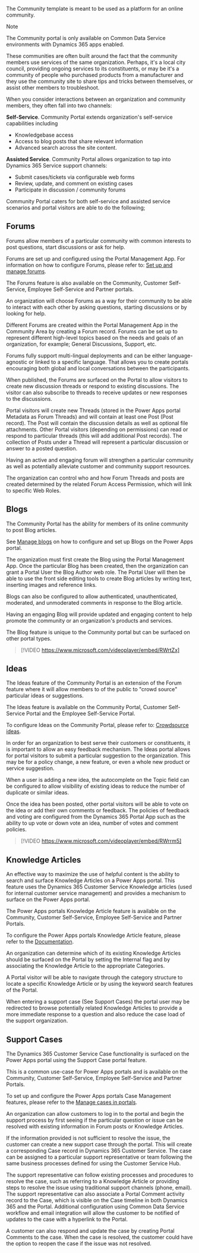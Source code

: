 The Community template is meant to be used as a platform for an online community. 

> [!NOTE]
> The Community portal is only available on Common Data Service environments with Dynamics 365 apps enabled.

These communities are often built around the fact that the community members use services of the same organization. Perhaps, it's a local city council, providing ongoing services to its constituents, or may be it's a community of people who purchased products from a manufacturer and they use the community site to share tips and tricks between themselves, or assist other members to troubleshoot.

When you consider interactions between an organization and community members, they often fall into two channels: 

**Self-Service**. Community Portal extends organization's self-service capabilities including

* Knowledgebase access
* Access to blog posts that share relevant information
* Advanced search across the site content.

**Assisted Service**. Community Portal allows organization to tap into Dynamics 365 Service support channels: 

* Submit cases/tickets via configurable web forms
* Review, update, and comment on existing cases
* Participate in discussion / community forums

Community Portal caters for both self-service and assisted service scenarios and portal visitors are able to do the following;

## Forums

Forums allow members of a particular community with common interests to post questions, start discussions or ask for help.  

Forums are set up and configured using the Portal Management App.  For information on how to configure Forums, please refer to: [Set up and manage forums](https://docs.microsoft.com/dynamics365/customer-engagement/portals/setup-manage-forums).

The Forums feature is also available on the Community, Customer Self-Service, Employee Self-Service and Partner portals.

An organization will choose Forums as a way for their community to be able to interact with each other by asking questions, starting discussions or by looking for help.

Different Forums are created within the Portal Management App in the Community Area by creating a Forum record.  Forums can be set up to represent different high-level topics based on the needs and goals of an organization, for example;  General Discussions, Support, etc.

Forums fully support multi-lingual deployments and can be either language-agnostic or linked to a specific language. That allows you to create portals encouraging both global and local conversations between the participants. 

When published, the Forums are surfaced on the Portal to allow visitors to create new discussion threads or respond to existing discussions.  The visitor can also subscribe to threads to receive updates or new responses to the discussions.

Portal visitors will create new Threads (stored in the Power Apps portal Metadata as Forum Threads) and will contain at least one Post (Post record).  The Post will contain the discussion details as well as optional file attachments.  Other Portal visitors (depending on permissions) can read or respond to particular threads (this will add additional Post records).  The collection of Posts under a Thread will represent a particular discussion or answer to a posted question.  

Having an active and engaging forum will strengthen a particular community as well as potentially alleviate customer and community support resources.

The organization can control who and how Forum Threads and posts are created determined by the related Forum Access Permission, which will link to specific Web Roles.

## Blogs

The Community Portal has the ability for members of its online community to post Blog articles.  

See [Manage blogs](https://docs.microsoft.com/dynamics365/customer-engagement/portals/manage-blogs) on how to configure and set up Blogs on the Power Apps portal.

The organization must first create the Blog using the Portal Management App.  Once the particular Blog has been created, then the organization can grant a Portal User the Blog Author web role.  The Portal User will then be able to use the front side editing tools to create Blog articles by writing text, inserting images and reference links.

Blogs can also be configured to allow authenticated, unauthenticated, moderated, and unmoderated comments in response to the Blog article.

Having an engaging Blog will provide updated and engaging content to help promote the community or an organization's products and services.

The Blog feature is unique to the Community portal but can be surfaced on other portal types.

> [!VIDEO https://www.microsoft.com/videoplayer/embed/RWrtZx]

## Ideas

The Ideas feature of the Community Portal is an extension of the Forum feature where it will allow members to of the public to "crowd source" particular ideas or suggestions.

The Ideas feature is available on the Community Portal, Customer Self-Service Portal and the Employee Self-Service Portal.

To configure Ideas on the Community Portal, please refer to: [Crowdsource ideas](https://docs.microsoft.com/dynamics365/customer-engagement/portals/crowdsource-ideas).

In order for an organization to best serve their customers or constituents, it is important to allow an easy feedback mechanism.  The Ideas portal allows for portal visitors to submit a particular suggestion to the organization.  This may be for a policy change, a new feature, or even a whole new product or service suggestion. 

When a user is adding a new idea, the autocomplete on the Topic field can be configured to allow visibility of existing ideas to reduce the number of duplicate or similar ideas.  

Once the idea has been posted, other portal visitors will be able to vote on the idea or add their own comments or feedback.  The policies of feedback and voting are configured from the Dynamics 365 Portal App such as the ability to up vote or down vote an idea, number of votes and comment policies.

> [!VIDEO https://www.microsoft.com/videoplayer/embed/RWrrm5]

## Knowledge Articles

An effective way to maximize the use of helpful content is the ability to search and surface Knowledge Articles on a Power Apps portal.  This feature uses the Dynamics 365 Customer Service Knowledge articles (used for internal customer service management) and provides a mechanism to surface on the Power Apps portal.

The Power Apps portals Knowledge Article feature is available on the Community, Customer Self-Service, Employee Self-Service and Partner Portals.

To configure the Power Apps portals Knowledge Article feature, please refer to the [Documentation](https://docs.microsoft.com/dynamics365/customer-engagement/portals/configure-knowledge-categories-articles).

An organization can determine which of its existing Knowledge Articles should be surfaced on the Portal by setting the Internal flag and by associating the Knowledge Article to the appropriate Categories.

A Portal visitor will be able to navigate through the category structure to locate a specific Knowledge Article or by using the keyword search features of the Portal.

When entering a support case (See Support Cases) the portal user may be redirected to browse potentially related Knowledge Articles to provide a more immediate response to a question and also reduce the case load of the support organization.

## Support Cases

The Dynamics 365 Customer Service Case functionality is surfaced on the Power Apps portal using the Support Case portal feature.

This is a common use-case for Power Apps portals and is available on the Community, Customer Self-Service, Employee Self-Service and Partner Portals.

To set up and configure the Power Apps portals Case Management features, please refer to the [Manage cases in portals](https://docs.microsoft.com/dynamics365/customer-engagement/portals/case-management).

An organization can allow customers to log in to the portal and begin the support process by first seeing if the particular question or issue can be resolved with existing information in Forum posts or Knowledge Articles.  

If the information provided is not sufficient to resolve the issue, the customer can create a new support case through the portal.  This will create a corresponding Case record in Dynamics 365 Customer Service.  The case can be assigned to a particular support representative or team following the same business processes defined for using the Customer Service Hub.

The support representative can follow existing processes and procedures to resolve the case, such as referring to a Knowledge Article or providing steps to resolve the issue using traditional support channels (phone, email).  The support representative can also associate a Portal Comment activity record to the Case, which is visible on the Case timeline in both Dynamics 365 and the Portal.  Additional configuration using Common Data Service workflow and email integration will allow the customer to be notified of updates to the case with a hyperlink to the Portal.

A customer can also respond and update the case by creating Portal Comments to the case.  When the case is resolved, the customer could have the option to reopen the case if the issue was not resolved.
